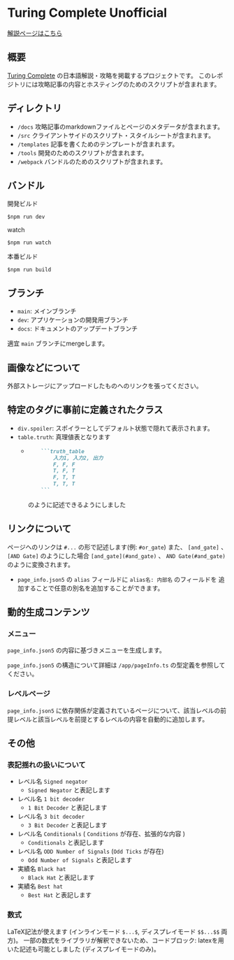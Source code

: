 # Turing Complete Unofficial

[解説ページはこちら](https://tsukina-7mochi.github.io/turing-complete-unofficial/)

## 概要

[Turing Complete](https://turingcomplete.game) の日本語解説・攻略を掲載するプロジェクトです。
このレポジトリには攻略記事の内容とホスティングのためのスクリプトが含まれます。

## ディレクトリ

- `/docs` 攻略記事のmarkdownファイルとページのメタデータが含まれます。
- `/src` クライアントサイドのスクリプト・スタイルシートが含まれます。
- `/templates` 記事を書くためのテンプレートが含まれます。
- `/tools` 開発のためのスクリプトが含まれます。
- `/webpack` バンドルのためのスクリプトが含まれます。

## バンドル

開発ビルド

```shell
$npm run dev
```

watch

```shell
$npm run watch
```

本番ビルド

```shell
$npm run build
```

## ブランチ

- `main`: メインブランチ
- `dev`: アプリケーションの開発用ブランチ
- `docs`: ドキュメントのアップデートブランチ

適宜 `main` ブランチにmergeします。

## 画像などについて

外部ストレージにアップロードしたものへのリンクを張ってください。

## 特定のタグに事前に定義されたクラス

- `div.spoiler`: スポイラーとしてデフォルト状態で隠れて表示されます。
- `table.truth`: 真理値表となります
  - ````markdown
        ```truth_table
            入力1, 入力2, 出力
            F, F, F
            T, F, T
            F, T, T
            T, T, T
        ```
    ````
    のように記述できるようにしました

## リンクについて

ページへのリンクは `#...` の形で記述します(例: `#or_gate`)
また、 `[and_gate]` 、 `[AND Gate]` のようにした場合 `[and_gate](#and_gate)` 、 `AND Gate(#and_gate)` のように変換されます。

- `page_info.json5` の `alias` フィールドに `alias名: 内部名` のフィールドを
  追加することで任意の別名を追加することができます。

## 動的生成コンテンツ

### メニュー

`page_info.json5` の内容に基づきメニューを生成します。

`page_info.json5` の構造について詳細は `/app/pageInfo.ts` の型定義を参照してください。

### レベルページ

`page_info.json5` に依存関係が定義されているページについて、該当レベルの前提レベルと該当レベルを前提とするレベルの内容を自動的に追加します。

## その他

### 表記揺れの扱いについて

- レベル名 `Signed negator`
  - `Signed Negator` と表記します
- レベル名 `1 bit decoder`
  - `1 Bit Decoder` と表記します
- レベル名 `3 bit decoder`
  - `3 Bit Decoder` と表記します
- レベル名 `Conditionals` ( `Conditions` が存在、拡張的な内容 )
  - `Conditionals` と表記します
- レベル名 `ODD Number of Signals` (`Odd Ticks` が存在)
  - `Odd Number of Signals` と表記します
- 実績名 `Black hat`
  - `Black Hat` と表記します
- 実績名 `Best hat`
  - `Best Hat` と表記します

### 数式

LaTeX記法が使えます (インラインモード `$...$`, ディスプレイモード `$$...$$` 両方)。
一部の数式をライブラリが解釈できないため、コードブロック: latexを用いた記述も可能としました (ディスプレイモードのみ)。

